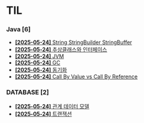 # TIL
 
### Java [6]
- [**[2025-05-24]**  String StringBuilder StringBuffer](https://github.com/A-lass/TIL/blob/main/Java/String_StringBuilder_StringBuffer.md)
- [**[2025-05-24]**  추상클래스와 인터페이스](https://github.com/A-lass/TIL/blob/main/Java/추상클래스와_인터페이스.md)
- [**[2025-05-24]**  JVM](https://github.com/A-lass/TIL/blob/main/Java/JVM.md)
- [**[2025-05-24]**  GC](https://github.com/A-lass/TIL/blob/main/Java/GC.md)
- [**[2025-05-24]**  동기화](https://github.com/A-lass/TIL/blob/main/Java/동기화.md)
- [**[2025-05-24]**  Call By Value vs Call By Reference](https://github.com/A-lass/TIL/blob/main/Java/Call_By_Value_vs_Call_By_Reference.md)
### DATABASE [2]
- [**[2025-05-24]**  관계 데이터 모델](https://github.com/A-lass/TIL/blob/main/DATABASE/관계_데이터_모델.md)
- [**[2025-05-24]**  트랜잭션](https://github.com/A-lass/TIL/blob/main/DATABASE/트랜잭션.md)

